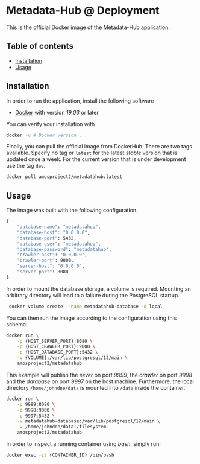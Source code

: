 # Metadata-Hub @ Deployment

This is the official Docker image of the Metadata-Hub application.

## Table of contents

  - [Installation](#installation)
  - [Usage](#usage)

## Installation

In order to run the application, install the following software
- [Docker](https://docs.docker.com/get-docker) with version  *19.03* or later

You can verify your installation with
```bash
docker -v # Docker version ...
```

Finally, you can pull the official image from DockerHub. There are two tags available. Specify no tag or ```latest``` for the latest *stable* version that is updated once a week. For the current version that is under development use the tag ```dev```.

```bash
docker pull amosproject2/metadatahub:latest
```

## Usage

The image was built with the following configuration.

```bash
{
    "database-name": "metadatahub",
    "database-host": "0.0.0.0",
    "database-port": 5432,
    "database-user": "metadatahub",
    "database-password": "metadatahub",
    "crawler-host": "0.0.0.0",
    "crawler-port": 9000,
    "server-host": "0.0.0.0",
    "server-port": 8080
}
```

In order to mount the database storage, a volume is required. Mounting
an arbitrary directory will lead to a failure during the PostgreSQL startup.

```bash
 docker volume create --name metadatahub-database -d local
```

You can then run the image according to the configuration using this schema:

```bash
docker run \
    -p {HOST_SERVER_PORT}:8080 \
    -p {HOST_CRAWLER_PORT}:9000 \
    -p {HOST_DATABASE_PORT}:5432 \
    -v {VOLUME}:/var/lib/postgresql/12/main \
    amosproject2/metadatahub
```

This example will publish the *sever* on port *9999*, the *crawler* on
port *9998* and the *database* on port *9997* on the host machine.
Furthermore, the local directory ```/home/johndoe/data``` is mounted into
```/data``` inside the container.

```bash
docker run \
    -p 9999:8080 \
    -p 9998:9000 \
    -p 9997:5432 \
    -v metadatahub-database:/var/lib/postgresql/12/main \
    -v /home/johndoe/data:/filesystem
    amosproject2/metadatahub
```

In order to inspect a running container using *bash*, simply run:

```bash
docker exec -it {CONTAINER_ID} /bin/bash
```
